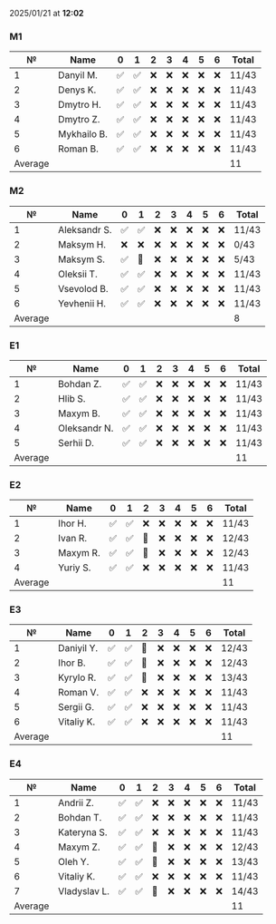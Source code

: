 2025/01/21 at **12:02**
### M1
|№|Name|0|1|2|3|4|5|6|Total|
|-----|-----|-----|-----|-----|-----|-----|-----|-----|-----|
|1|Danyil M.|✅|✅|❌|❌|❌|❌|❌|11/43|
|2|Denys K.|✅|✅|❌|❌|❌|❌|❌|11/43|
|3|Dmytro H.|✅|✅|❌|❌|❌|❌|❌|11/43|
|4|Dmytro Z.|✅|✅|❌|❌|❌|❌|❌|11/43|
|5|Mykhailo B.|✅|✅|❌|❌|❌|❌|❌|11/43|
|6|Roman B.|✅|✅|❌|❌|❌|❌|❌|11/43|
|Average|||||||||11|
### M2
|№|Name|0|1|2|3|4|5|6|Total|
|-----|-----|-----|-----|-----|-----|-----|-----|-----|-----|
|1|Aleksandr S.|✅|✅|❌|❌|❌|❌|❌|11/43|
|2|Maksym H.|❌|❌|❌|❌|❌|❌|❌|0/43|
|3|Maksym S.|✅|🔄|❌|❌|❌|❌|❌|5/43|
|4|Oleksii T.|✅|✅|❌|❌|❌|❌|❌|11/43|
|5|Vsevolod B.|✅|✅|❌|❌|❌|❌|❌|11/43|
|6|Yevhenii H.|✅|✅|❌|❌|❌|❌|❌|11/43|
|Average|||||||||8|
### E1
|№|Name|0|1|2|3|4|5|6|Total|
|-----|-----|-----|-----|-----|-----|-----|-----|-----|-----|
|1|Bohdan Z.|✅|✅|❌|❌|❌|❌|❌|11/43|
|2|Hlib S.|✅|✅|❌|❌|❌|❌|❌|11/43|
|3|Maxym B.|✅|✅|❌|❌|❌|❌|❌|11/43|
|4|Oleksandr N.|✅|✅|❌|❌|❌|❌|❌|11/43|
|5|Serhii D.|✅|✅|❌|❌|❌|❌|❌|11/43|
|Average|||||||||11|
### E2
|№|Name|0|1|2|3|4|5|6|Total|
|-----|-----|-----|-----|-----|-----|-----|-----|-----|-----|
|1|Ihor H.|✅|✅|❌|❌|❌|❌|❌|11/43|
|2|Ivan R.|✅|✅|🔄|❌|❌|❌|❌|12/43|
|3|Maxym R.|✅|✅|🔄|❌|❌|❌|❌|12/43|
|4|Yuriy S.|✅|✅|❌|❌|❌|❌|❌|11/43|
|Average|||||||||11|
### E3
|№|Name|0|1|2|3|4|5|6|Total|
|-----|-----|-----|-----|-----|-----|-----|-----|-----|-----|
|1|Daniyil Y.|✅|✅|🔄|❌|❌|❌|❌|12/43|
|2|Ihor B.|✅|✅|🔄|❌|❌|❌|❌|12/43|
|3|Kyrylo R.|✅|✅|🔄|❌|❌|❌|❌|13/43|
|4|Roman V.|✅|✅|❌|❌|❌|❌|❌|11/43|
|5|Sergii G.|✅|✅|❌|❌|❌|❌|❌|11/43|
|6|Vitaliy K.|✅|✅|❌|❌|❌|❌|❌|11/43|
|Average|||||||||11|
### E4
|№|Name|0|1|2|3|4|5|6|Total|
|-----|-----|-----|-----|-----|-----|-----|-----|-----|-----|
|1|Andrii Z.|✅|✅|❌|❌|❌|❌|❌|11/43|
|2|Bohdan T.|✅|✅|❌|❌|❌|❌|❌|11/43|
|3|Kateryna S.|✅|✅|❌|❌|❌|❌|❌|11/43|
|4|Maxym Z.|✅|✅|🔄|❌|❌|❌|❌|12/43|
|5|Oleh Y.|✅|✅|🔄|❌|❌|❌|❌|13/43|
|6|Vitaliy K.|✅|✅|❌|❌|❌|❌|❌|11/43|
|7|Vladyslav L.|✅|✅|🔄|❌|❌|❌|❌|14/43|
|Average|||||||||11|
